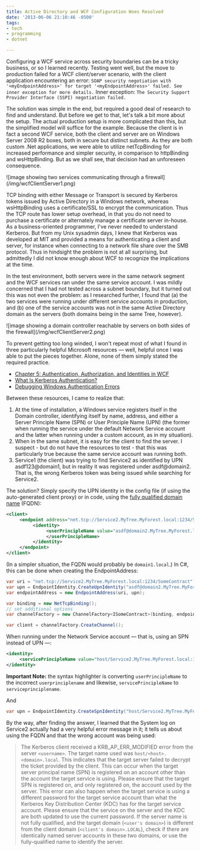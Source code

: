 ```yaml
---
title: Active Directory and WCF Configuration Woes Resolved
date: '2013-06-06 21:10:46 -0500'
tags:
- tech
- programming
- dotnet

---
```



Configuring a WCF service across security boundaries can be a tricky business,
or so I learned recently. Testing went well, but the move to production failed
for a WCF client/server scenario, with the client application encountering an
error: `SOAP security negotiation with '<myEndpointAddress>' for target
'<myEndpointAddress>' failed. See inner exception for more details.` Inner
exception: `The Security Support Provider Interface (SSPI) negotiation failed.`

<!-- truncate -->

The solution was simple in the end, but required a good deal of research to find
and understand. But before we get to that, let's talk a bit more about the
setup. The actual production setup is more complicated than this, but the
simplified model will suffice for the example. Because the client is in fact a
second WCF service, both the client and server are on Windows Server 2008 R2
boxes, both in secure but distinct subnets. As they are both custom .Net
applications, we were able to utilize netTcpBinding for increased performance
and simpler security, in comparison to httpBinding and wsHttpBinding. But as we
shall see, that decision had an unforeseen consequence.

<div class="image">
![image showing two services communicating through a firewall](/img/wcfClientServer1.png)
</div>

TCP binding with either Message or Transport is secured by Kerberos tokens
issued by Active Directory in a Windows network, whereas wsHttpBinding uses a
certificate/SSL to encrypt the communication. Thus the TCP route has lower setup
overhead, in that you do not need to purchase a certificate or alternately
manage a certificate server in-house. As a business-oriented programmer, I've
never needed to understand Kerberos. But from my Unix sysadmin days, I knew that
Kerberos was developed at MIT and provided a means for authenticating a client
and server, for instance when connecting to a network file share over the SMB
protocol. Thus in hindsight the problem is not at all surprising, but admittedly
I did not know enough about WCF to recognize the implications at the time.

In the test environment, both servers were in the same network segment and the
WCF services ran under the same service account. I was mildly concerned that I
had not tested across a subnet boundary, but it turned out this was not even the
problem: as I researched further, I found that (a) the two services were running
under different service accounts in production, and (b) one of the service
accounts  was not in the same Active Directory domain as the servers (both
domains being in the same Tree, however).

<div class="image">
![image showing a domain controller reachable by servers on both sides of the firewall](/img/wcfClientServer2.png)
</div>

To prevent getting too long winded, I won't repeat most of what I found in three
particularly helpful Microsoft resources &mdash; well, helpful once I was able
to put the pieces together. Alone, none of them simply stated the required
practice.

* [Chapter 5: Authentication, Authorization, and Identities in WCF](https://msdn.microsoft.com/en-us/library/ff647503.aspx)
* [What Is Kerberos Authentication?](http://technet.microsoft.com/en-us/library/cc780469(v=WS.10).aspx)
* [Debugging Windows Authentication Errors](https://msdn.microsoft.com/en-us/library/vstudio/bb463274(v=vs.100).aspx)

Between these  resources, I came to realize that:

1. At the time of installation, a Windows service registers itself in the Domain controller, identifying itself by name, address, and either a Server Principle Name (SPN) or User Principle Name (UPN) (the former when running the service under the default Network Service account and the latter when running under a custom account, as in my situation).
2. When in the same subnet, it is easy for the client to find the server. I suspect - but do not have the resources to test - that this was particularly true because the same service account was running both.
3. Service1 (the client) was trying to find Service2 as identified by UPN asdf123@domain1, but in reality it was registered under asdf@domain2. That is, the wrong Kerberos token was being issued while searching for Service2.

The solution? Simply specify the UPN identity in the config file (if using the auto-generated client proxy) or in code, using the [fully qualified domain name](http://technet.microsoft.com/en-us/library/cc783351%28v=ws.10%29.aspx) (FQDN):

```xml
<client>
     <endpoint address="net.tcp://Service2.MyTree.MyForest.local:1234/SomeContract" ... >
          <identity>
               <userPrincipleName value="asdf@domain2.MyTree.MyForest.local">
               </userPrincipleName>
          </identity>
     </endpoint>
</client>
```

(In a simpler situation, the FQDN would probably be `domain1.local`.) In C#,
this can be done when creating the EndpointAddress:

```csharp
var uri = "net.tcp://Service2.MyTree.MyForest.local:1234/SomeContract";
var upn = EndpointIdentity.CreateUpnIdentity("asdf@domain2.MyTree.MyForest.local");
var endpointAddress = new EndpointAddress(uri, upn);

var binding = new NetTcpBinding();
// set additional options
var channelFactory = new ChannelFactory<ISomeContract>(binding, endpointAddress);

var client = channelFactory.CreateChannel();
```

When running under the Network Service account &mdash; that is, using an SPN instead of UPN &mdash;:

```xml
<identity>
     <servicePrincipleName value="host/Service2.MyTree.MyForest.local:1234" />
</identity>
```

**Important Note:** the syntax highlighter is converting `userPrincipleName` to the incorrect `userprinciplename` and likewise, `servicePrincipleName` to `serviceprinciplename`.

And

```csharp
var upn = EndpointIdentity.CreateSpnIdentity("host/Service2.MyTree.MyForest.local:1234");
```

By the way, after finding the answer, I learned that the System log on Service2 actually had a very helpful error message in it; it tells us about using the FQDN and that the wrong account was being used:

> The Kerberos client received a KRB_AP_ERR_MODIFIED error from the server
> `<username>`. The target name used was `host/<host>.<domain>.local`. This
> indicates that the target server failed to decrypt the ticket provided by the
> client. This can occur when the target server principal name (SPN) is
> registered on an account other than the account the target service is using.
> Please ensure that the target SPN is registered on, and only registered on,
> the account used by the server. This error can also happen when the target
> service is using a different password for the target service account than what
> the Kerberos Key Distribution Center (KDC) has for the target service account.
> Please ensure that the service on the server and the KDC are both updated to
> use the current password. If the server name is not fully qualified, and the
> target domain (`<user's domain>`) is different from the client domain (`<client's
> domain>.LOCAL`), check if there are identically named server accounts in these
> two domains, or use the fully-qualified name to identify the server.
